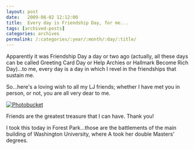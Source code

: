 ```yaml
---
layout: post
date:	2009-08-02 12:12:00
title:  Every day is Friendship Day, for me...
tags: [archived-posts]
categories: archives
permalink: /:categories/:year/:month/:day/:title/
---
```

Apparently it was Friendship Day a day or two ago (actually, all these days can be called Greeting Card Day or Help Archies or Hallmark Become Rich Day)...to me, every day is a day in which I revel in the friendships that sustain me.

So...here's a loving wish to all my LJ friends; whether I have met you in person, or not, you are all very dear to me.



<a href="http://s562.photobucket.com/albums/ss67/pugaippadam/?action=view&current=IMG_4139-1.jpg" target="_blank"><img src="http://i562.photobucket.com/albums/ss67/pugaippadam/IMG_4139-1.jpg" border="0" alt="Photobucket"></a>


Friends are the greatest treasure that I can have. Thank you!

I took this today in Forest Park...those are the battlements of the main building of Washington University, where A took her double Masters' degrees.
